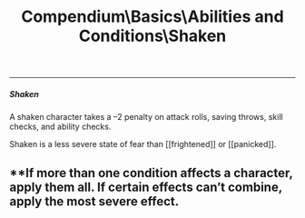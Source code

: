 ﻿---
lang: en
aliases: [Shaken]
title: Compendium\Basics\Abilities and Conditions\Shaken
tag: Conditions
---

---
##### Shaken

A shaken character takes a –2 penalty on attack rolls, saving throws, skill checks, and ability checks.  

Shaken is a less severe state of fear than [[frightened]] or [[panicked]].

**If more than one condition affects a character, apply them all. If certain effects can’t combine, apply the most severe effect.
<br><br>
---
